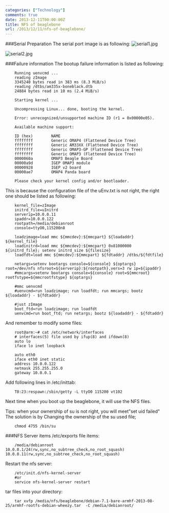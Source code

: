 ```yaml
---
categories: ["Technology"]
comments: true
date: 2013-12-11T00:00:00Z
title: NFS of beaglebone
url: /2013/12/11/nfs-of-beaglebone/
---
```


###Serial Preparation
The serial port image is as following:
![serial1.jpg](/images/serial1.jpg)    
     
![serial2.jpg](/images/serial2.jpg)

###Failure information
The bootup failure information is listed as following:

```
	Running uenvcmd ...
	reading zImage
	3345240 bytes read in 383 ms (8.3 MiB/s)
	reading /dtbs/am335x-boneblack.dtb
	24884 bytes read in 10 ms (2.4 MiB/s)
	
	Starting kernel ...
	
	Uncompressing Linux... done, booting the kernel.
	
	Error: unrecognized/unsupported machine ID (r1 = 0x00000e05).
	
	Available machine support:
	
	ID (hex)        NAME
	ffffffff        Generic OMAP4 (Flattened Device Tree)
	ffffffff        Generic AM33XX (Flattened Device Tree)
	ffffffff        Generic OMAP3-GP (Flattened Device Tree)
	ffffffff        Generic OMAP3 (Flattened Device Tree)
	0000060a        OMAP3 Beagle Board
	00000a9d        IGEP OMAP3 module
	00000928        IGEP v2 board
	00000ae7        OMAP4 Panda board
	
	Please check your kernel config and/or bootloader.

```
This is because the configuration file of the uEnv.txt is not right, the right one should be listed as following:

```
	kernel_file=zImage
	initrd_file=uInitrd
	serverip=10.0.0.11
	ipaddr=10.0.0.122
	rootpath=/media/debianroot
	console=ttyO0,115200n8
	
	loadzimage=load mmc ${mmcdev}:${mmcpart} ${loadaddr} ${kernel_file}
	loadinitrd=load mmc ${mmcdev}:${mmcpart} 0x81000000 ${initrd_file}; setenv initrd_size ${filesize}
	loadfdt=load mmc ${mmcdev}:${mmcpart} ${fdtaddr} /dtbs/${fdtfile}
	
	netargs=setenv bootargs console=${console} ${optargs} root=/dev/nfs nfsroot=${serverip}:${rootpath},vers=3 rw ip=${ipaddr}
	#mmcargs=setenv bootargs console=${console} root=${mmcroot} rootfstype=${mmcrootfstype} ${optargs}
	
	#mmc uenvcmd
	#uenvcmd=run loadzimage; run loadfdt; run mmcargs; bootz ${loadaddr} - ${fdtaddr}
	
	#just zImage
	boot_ftd=run loadzimage; run loadfdt
	uenvcmd=run boot_ftd; run netargs; bootz ${loadaddr} - ${fdtaddr}

```
And remember to modify some files: 

```
	root@arm:~# cat /etc/network/interfaces
	# interfaces(5) file used by ifup(8) and ifdown(8)
	auto lo
	iface lo inet loopback
	
	auto eth0
	iface eth0 inet static
	address 10.0.0.122
	netmask 255.255.255.0
	gateway 10.0.0.1

```
Add following lines in /etc/inittab:

```
	T0:23:respawn:/sbin/getty -L ttyO0 115200 vt102

```
Next time when you boot up the beaglebone, it will use the NFS files. 

Tips: when your ownership of su is not right, you will meet"set uid failed" The solution is by Changing the ownership of the su used file;

```
	chmod 4755 /bin/su

```
###NFS Server items
/etc/exports file items:

```
	/media/debianroot 10.0.0.1/24(rw,sync,no_subtree_check,no_root_squash) 10.0.0.11(rw,sync,no_subtree_check,no_root_squash)

```
Restart the nfs server:

```
	/etc/init.d/nfs-kernel-server
	#or
	service nfs-kernel-server restart

```
tar files into your directory:

```
	tar xvfp /media/nfs/beaglebone/debian-7.1-bare-armhf-2013-08-25/armhf-rootfs-debian-wheezy.tar  -C /media/debianroot/

```



